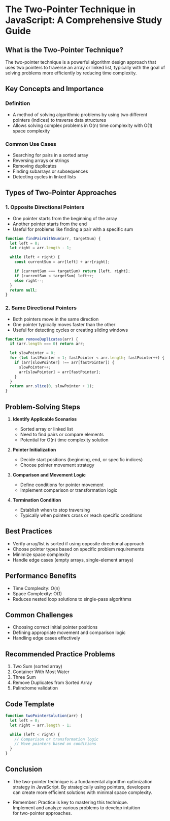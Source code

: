 # The Two-Pointer Technique in JavaScript: A Comprehensive Study Guide

## What is the Two-Pointer Technique?

The two-pointer technique is a powerful algorithm design approach that uses two pointers to traverse an array or linked list, typically with the goal of solving problems more efficiently by reducing time complexity.

## Key Concepts and Importance

### Definition

- A method of solving algorithmic problems by using two different pointers (indices) to traverse data structures
- Allows solving complex problems in O(n) time complexity with O(1) space complexity

### Common Use Cases

- Searching for pairs in a sorted array
- Reversing arrays or strings
- Removing duplicates
- Finding subarrays or subsequences
- Detecting cycles in linked lists

## Types of Two-Pointer Approaches

### 1. Opposite Directional Pointers

- One pointer starts from the beginning of the array
- Another pointer starts from the end
- Useful for problems like finding a pair with a specific sum

```javascript
function findPairWithSum(arr, targetSum) {
  let left = 0;
  let right = arr.length - 1;

  while (left < right) {
    const currentSum = arr[left] + arr[right];

    if (currentSum === targetSum) return [left, right];
    if (currentSum < targetSum) left++;
    else right--;
  }
  return null;
}
```

### 2. Same Directional Pointers

- Both pointers move in the same direction
- One pointer typically moves faster than the other
- Useful for detecting cycles or creating sliding windows

```javascript
function removeDuplicates(arr) {
  if (arr.length === 0) return arr;

  let slowPointer = 0;
  for (let fastPointer = 1; fastPointer < arr.length; fastPointer++) {
    if (arr[slowPointer] !== arr[fastPointer]) {
      slowPointer++;
      arr[slowPointer] = arr[fastPointer];
    }
  }
  return arr.slice(0, slowPointer + 1);
}
```

## Problem-Solving Steps

1. **Identify Applicable Scenarios**

   - Sorted array or linked list
   - Need to find pairs or compare elements
   - Potential for O(n) time complexity solution

2. **Pointer Initialization**

   - Decide start positions (beginning, end, or specific indices)
   - Choose pointer movement strategy

3. **Comparison and Movement Logic**

   - Define conditions for pointer movement
   - Implement comparison or transformation logic

4. **Termination Condition**
   - Establish when to stop traversing
   - Typically when pointers cross or reach specific conditions

## Best Practices

- Verify array/list is sorted if using opposite directional approach
- Choose pointer types based on specific problem requirements
- Minimize space complexity
- Handle edge cases (empty arrays, single-element arrays)

## Performance Benefits

- Time Complexity: O(n)
- Space Complexity: O(1)
- Reduces nested loop solutions to single-pass algorithms

## Common Challenges

- Choosing correct initial pointer positions
- Defining appropriate movement and comparison logic
- Handling edge cases effectively

## Recommended Practice Problems

1. Two Sum (sorted array)
2. Container With Most Water
3. Three Sum
4. Remove Duplicates from Sorted Array
5. Palindrome validation

## Code Template

```javascript
function twoPointerSolution(arr) {
  let left = 0;
  let right = arr.length - 1;

  while (left < right) {
    // Comparison or transformation logic
    // Move pointers based on conditions
  }
}
```

## Conclusion

- The two-pointer technique is a fundamental algorithm optimization  
  strategy in JavaScript. By strategically using pointers, developers  
  can create more efficient solutions with minimal space complexity.

- Remember: Practice is key to mastering this technique.  
  Implement and analyze various problems to develop intuition  
  for two-pointer approaches.
